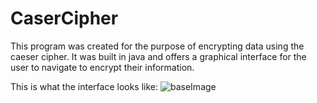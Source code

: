 # CaserCipher

This program was created for the purpose of encrypting data using the caeser cipher. It was built in java and offers a graphical interface for the user to navigate to encrypt their information.

This is what the interface looks like: 
![baseImage](https://user-images.githubusercontent.com/63487881/142687719-77292a61-b91c-41a8-bfc7-19dece72f526.PNG)
